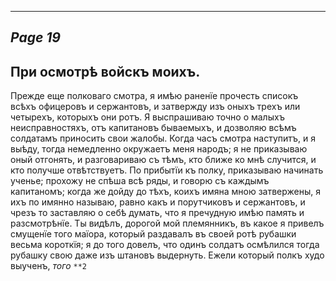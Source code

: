 

---
*Page 19*
---

## При осмотрѣ войскъ моихъ.
Прежде еще полковаго смотра, я имѣю раненїе прочесть списокъ всѣхъ офицеровъ и сержантовъ, и затвержду изъ оныхъ трехъ или четырехъ, которыхъ они ротъ. Я выспрашиваю точно о малыхъ неисправностяхъ, отъ капитановъ бываемыхъ, и дозволяю всѣмъ солдатамъ приносить свои жалобы.
Когда часъ смотра наступитъ, и я выѣду, тогда немедленно окружаетъ меня народъ; я не приказываю оный отгонять, и разговариваю съ тѣмъ, кто ближе ко мнѣ случится, и кто получше отвѣтствуетъ. По прибытїи къ полку, приказываю начинать ученье; прохожу не спѣша всѣ ряды, и говорю съ каждымъ капитаномъ; когда же дойду до тѣхъ, коихъ имяна мною затвержены, я ихъ по имянно называю, равно какъ и порутчиковъ и сержантовъ, и чрезъ то заставляю о себѣ думать, что я пречудную имѣю память и разсмотрѣнїе. Ты видѣлъ, дорогой мой племянникъ, въ какое я привелъ смущенїе того маїора, который раздавалъ въ своей ротѣ рубашки весьма короткїя; я до того довелъ, что одинъ солдатъ осмѣлился тогда рубашку свою даже изъ штановъ выдернуть. Ежели который полкъ худо выученъ,
*того*
`**2`